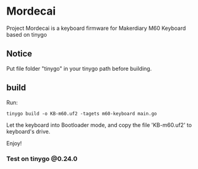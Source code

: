# Mordecai
Project Mordecai is a keyboard firmware for Makerdiary M60 Keyboard based on tinygo

## Notice
Put file folder "tinygo" in your tinygo path before building.

## build
Run:
```
tinygo build -o KB-m60.uf2 -tagets m60-keyboard main.go
```
Let the keyboard into Bootloader mode, and copy the file 'KB-m60.uf2' to keyboard's drive.

Enjoy!

### Test on tinygo @0.24.0